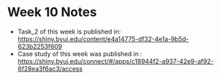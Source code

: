 # Week 10 Notes
- Task_2 of this week is published in: https://shiny.byui.edu/content/e4a14775-df32-4e1a-9b5d-623b2253f609 
- Case study of this week was published in : https://shiny.byui.edu/connect/#/apps/c18944f2-a937-42e9-af92-6f28ea3f6ac3/access
